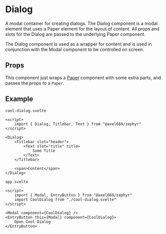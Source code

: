 # Dialog

A modal container for creating dialogs. The Dialog component is a modal
element that uses a Paper element for the layout of content. All props and
slots for the Dialog are passed to the underlying Paper component.

The Dialog component is used as a wrapper for content and is used in
conjunction with the Modal component to be controlled on screen.

## Props
This component just wraps a [Paper](./paper.md) component with some extra parts,
and passes the props to a `Paper`.

## Example
`cool-dialog.svelte`
```svelte
<script>
    import { Dialog, Titlebar, Text } from "@axel669/zephyr"
</script>

<Dialog>
    <Titlebar slot="header">
        <Text slot="title" title>
            Some Title
        </Text>
    </Titlebar>

    <span>Content</span>
</Dialog>
```

`app.svelte`
```svelte
<script>
    import { Modal, EntryButton } from "@axel669/zephyr"
    import CoolDialog from "./cool-dialog.svelte"
</script>

<Modal component={CoolDialog} />
<EntryButton this={Modal} component={CoolDialog}>
    Open Cool Dialog
</EntryButton>
```
